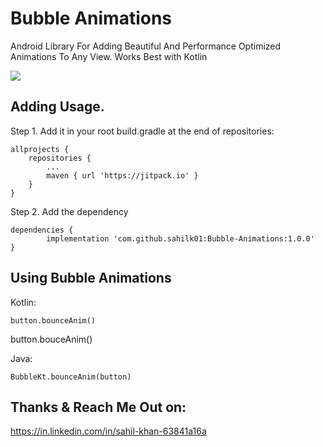 # Bubble Animations
Android Library For Adding Beautiful And Performance Optimized Animations To Any View.
Works Best with Kotlin


[![](https://jitpack.io/v/sahilk01/Bubble-Animations.svg)](https://jitpack.io/#sahilk01/Bubble-Animations)

## Adding Usage.

Step 1. Add it in your root build.gradle at the end of repositories:

	allprojects {
		repositories {
			...
			maven { url 'https://jitpack.io' }
		}
	}
Step 2. Add the dependency

	dependencies {
	        implementation 'com.github.sahilk01:Bubble-Animations:1.0.0'
	}


## Using Bubble Animations

Kotlin:

	button.bounceAnim()

button.bouceAnim()

Java:

	BubbleKt.bounceAnim(button)

## Thanks & Reach Me Out on:
https://in.linkedin.com/in/sahil-khan-63841a16a
